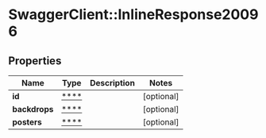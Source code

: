 # SwaggerClient::InlineResponse20096

## Properties
Name | Type | Description | Notes
------------ | ------------- | ------------- | -------------
**id** | [****](.md) |  | [optional] 
**backdrops** | [****](.md) |  | [optional] 
**posters** | [****](.md) |  | [optional] 

